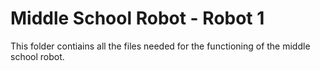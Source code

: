# Middle School Robot - Robot 1
This folder contiains all the files needed for the functioning of the middle school robot.
